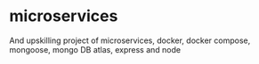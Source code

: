 # microservices
And upskilling project of microservices, docker, docker compose, mongoose, mongo DB atlas, express and node
